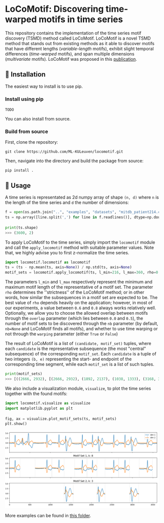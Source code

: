 <h1 align="left">LoCoMotif: Discovering time-warped motifs in time series </h1>

This repository contains the implementation of the time series motif discovery (TSMD) method called LoCoMotif. LoCoMotif is a novel TSMD method that stands out from existing methods as it able to discover motifs that have different lengths (*variable-length* motifs), exhibit slight temporal differences (*time-warped* motifs), and span multiple dimensions (*multivariate* motifs). LoCoMotif was proposed in this [publication](https://link.springer.com/article/10.1007/s10618-024-01032-z).


## 🚂  Installation
The easiest way to install is to use pip.


### Install using pip

```
TODO
```

You can also install from source.

### Build from source
First, clone the repository:
```
git clone https://github.com/ML-KULeuven/locomotif.git
```
Then, navigate into the directory and build the package from source:
```
pip install .
```

## 🚂 Usage

A time series is representated as 2d numpy array of shape `(n, d)` where `n` is the length of the time series and `d` the number of dimensions:

```python
f = open(os.path.join("..", "examples", "datasets", "mitdb_patient214.csv"))
ts = np.array([line.split(',') for line in f.readlines()], dtype=np.double)

print(ts.shape)
>>> (3600, 2)
```

To apply LoCoMotif to the time series, simply import the `locomotif` module and call the ``apply_locomotif`` method with suitable parameter values. Note that, we highly advise you to first z-normalize the time series.
```python
import locomotif.locomotif as locomotif 
ts = (ts - np.mean(ts, axis=None)) / np.std(ts, axis=None)
motif_sets = locomotif.apply_locomotif(ts, l_min=216, l_max=360, rho=0.6)
```
The parameters `l_min` and `l_max` respectively represent the minimum and maximum motif length of the representative of a motif set. The parameter ``rho`` determines the ''strictness'' of the LoCoMotif method; or in other words, how similar the subsequences in a motif set are expected to be. The best value of ``rho`` depends heavily on the application; however, in most of our experiments, a value between ``0.6`` and ``0.8`` always works relatively well.  
Optionally, we allow you to choose the allowed overlap between motifs through the `overlap` parameter (which lies between `0.0` and `0.5`), the number of motif sets to be discovered through the `nb` parameter (by default, `nb=None` and LoCoMotif finds all motifs), and whether to use time warping or not through the `warping` parameter (either `True` or `False`)

The result of LoCoMotif is a list of ``(candidate, motif_set)`` tuples, where each `candidate` is the representative subsequence (the most "central" subsequence) of the corresponding `motif_set`. Each `candidate` is a tuple of two integers `(b, e)` representing the start- and endpoint of the corresponding time segment, while each `motif_set` is a list of such tuples.

```python
print(motif_sets)
>>> [((2666, 2932), [(2666, 2932), (1892, 2137), (1038, 1333), (3168, 3490), (2334, 2666), (628, 1036), (1589, 1893), (1, 261)]), ((1333, 1565), [(1333, 1565), (2137, 2333), (2932, 3162)])]
```

We also include a visualization module, ``visualize``, to plot the time series together with the found motifs:
```python
import locomotif.visualize as visualize
import matplotlib.pyplot as plt

fig, ax = visualize.plot_motif_sets(ts, motif_sets)
plt.show()
```
<div align="center">
	<img src="./examples/example.png">
</div>

More examples can be found in [this folder](https://github.com/ML-KULeuven/locomotif/tree/main/examples).